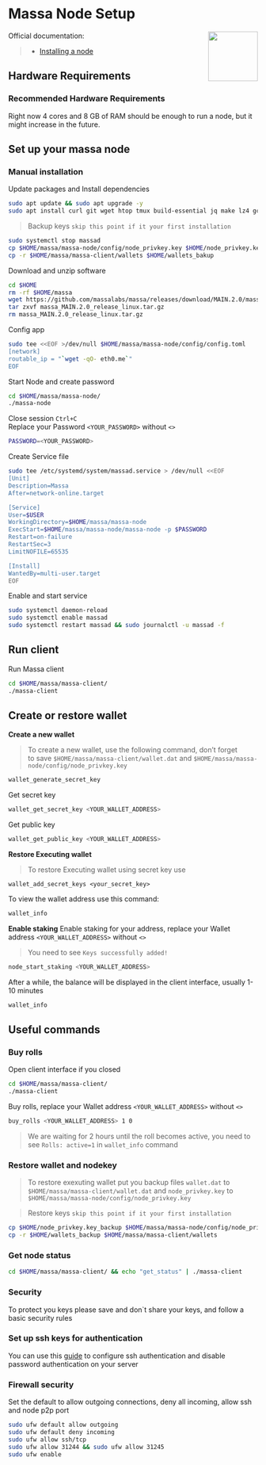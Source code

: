 <div>
<h1 align="left" style="display: flex;"> Massa Node Setup </h1>
<img src="https://avatars.githubusercontent.com/u/92152619?s=200&v=4"  style="float: right;" width="100" height="100"></img>
</div>

Official documentation:
>- [Installing a node](https://docs.massa.net/docs/node/initial)


## Hardware Requirements
### Recommended Hardware Requirements 
Right now 4 cores and 8 GB of RAM should be enough to run a node, but it might increase in the future.

## Set up your massa node
### Manual installation

Update packages and Install dependencies

~~~bash
sudo apt update && sudo apt upgrade -y
sudo apt install curl git wget htop tmux build-essential jq make lz4 gcc -y
~~~

>Backup keys `skip this point if it your first installation`

~~~bash
sudo systemctl stop massad
cp $HOME/massa/massa-node/config/node_privkey.key $HOME/node_privkey.key_backup
cp -r $HOME/massa/massa-client/wallets $HOME/wallets_bakup
~~~


Download and unzip software

~~~bash
cd $HOME
rm -rf $HOME/massa
wget https://github.com/massalabs/massa/releases/download/MAIN.2.0/massa_MAIN.2.0_release_linux.tar.gz
tar zxvf massa_MAIN.2.0_release_linux.tar.gz
rm massa_MAIN.2.0_release_linux.tar.gz
~~~

Config  app

~~~bash
sudo tee <<EOF >/dev/null $HOME/massa/massa-node/config/config.toml
[network]
routable_ip = "`wget -qO- eth0.me`"
EOF
~~~

Start Node and create password

~~~bash
cd $HOME/massa/massa-node/
./massa-node
~~~


Close session `Ctrl+С`  
Replace your Password `<YOUR_PASSWORD>` without `<>`

~~~bash
PASSWORD=<YOUR_PASSWORD>
~~~

Create Service file

~~~bash
sudo tee /etc/systemd/system/massad.service > /dev/null <<EOF
[Unit]
Description=Massa
After=network-online.target

[Service]
User=$USER
WorkingDirectory=$HOME/massa/massa-node
ExecStart=$HOME/massa/massa-node/massa-node -p $PASSWORD
Restart=on-failure
RestartSec=3
LimitNOFILE=65535

[Install]
WantedBy=multi-user.target
EOF
~~~


Enable and start service

~~~bash
sudo systemctl daemon-reload
sudo systemctl enable massad
sudo systemctl restart massad && sudo journalctl -u massad -f
~~~

## Run client
Run Massa client

~~~bash
cd $HOME/massa/massa-client/
./massa-client
~~~

## Create or restore wallet
**Create a new wallet**
>To create a new wallet, use the following command, don’t forget to save `$HOME/massa/massa-client/wallet.dat` and `$HOME/massa/massa-node/config/node_privkey.key` 

~~~bash
wallet_generate_secret_key
~~~

Get secret key
~~~bash
wallet_get_secret_key <YOUR_WALLET_ADDRESS>
~~~

Get public key
~~~bash
wallet_get_public_key <YOUR_WALLET_ADDRESS>
~~~

**Restore Executing wallet**
>To restore Executing wallet using secret key use
~~~
wallet_add_secret_keys <your_secret_key>
~~~

To view the wallet address use this command:

~~~bash
wallet_info
~~~

**Enable staking**
Enable staking for your address, replace your Wallet address `<YOUR_WALLET_ADDRESS>` without `<>` 
>You need to see `Keys successfully added!`

~~~bash
node_start_staking <YOUR_WALLET_ADDRESS>
~~~

After a while, the balance will be displayed in the client interface, usually 1-10 minutes

~~~bash
wallet_info
~~~

## Useful commands 
### Buy rolls
Open client interface if you closed

~~~bash
cd $HOME/massa/massa-client/
./massa-client
~~~

Buy rolls, replace your Wallet address `<YOUR_WALLET_ADDRESS>` without `<>`

~~~bash 
buy_rolls <YOUR_WALLET_ADDRESS> 1 0
~~~
>We are waiting for 2 hours until the roll becomes active, you need to see `Rolls: active=1` in `wallet_info` command

### Restore wallet and nodekey
>To restore exexuting wallet put you backup files `wallet.dat` to `$HOME/massa/massa-client/wallet.dat` and `node_privkey.key` to `$HOME/massa/massa-node/config/node_privkey.key`


>Restore keys `skip this point if it your first installation`

~~~bash
cp $HOME/node_privkey.key_backup $HOME/massa/massa-node/config/node_privkey.key
cp -r $HOME/wallets_backup $HOME/massa/massa-client/wallets
~~~

### Get node status

~~~bash
cd $HOME/massa/massa-client/ && echo "get_status" | ./massa-client
~~~

### Security
To protect you keys please save and don`t share your keys, and follow a basic security rules

### Set up ssh keys for authentication
You can use this [guide](https://www.digitalocean.com/community/tutorials/how-to-set-up-ssh-keys-on-ubuntu-20-04) to configure ssh authentication and disable password authentication on your server

### Firewall security
Set the default to allow outgoing connections, deny all incoming, allow ssh and node p2p port

~~~bash
sudo ufw default allow outgoing 
sudo ufw default deny incoming 
sudo ufw allow ssh/tcp 
sudo ufw allow 31244 && sudo ufw allow 31245
sudo ufw enable
~~~
